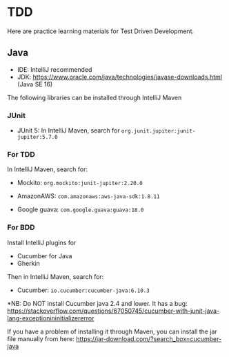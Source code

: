 # TDD
Here are practice learning materials for Test Driven Development.

## Java

- IDE: IntelliJ recommended
- JDK: https://www.oracle.com/java/technologies/javase-downloads.html (Java SE 16)

The following libraries can be installed through IntelliJ Maven

### JUnit
- JUnit 5: In IntelliJ Maven, search for
  `org.junit.jupiter:junit-jupiter:5.7.0`

### For TDD
In IntelliJ Maven, search for:
- Mockito: `org.mockito:junit-jupiter:2.20.0`

- AmazonAWS: `com.amazonaws:aws-java-sdk:1.8.11`

- Google guava: `com.google.guava:guava:18.0`

### For BDD
Install IntelliJ plugins for
- Cucumber for Java
- Gherkin

Then in IntelliJ Maven, search for:
- Cucumber: `io.cucumber:cucumber-java:6.10.3`

*NB: Do NOT install Cucumber java 2.4 and lower. It has a bug:
https://stackoverflow.com/questions/67050745/cucumber-with-junit-java-lang-exceptionininitializererror

If you have a problem of installing it through Maven, you can install the jar file manually from here:
  https://jar-download.com/?search_box=cucumber-java

﻿

